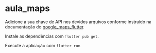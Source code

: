 # aula_maps

Adicione a sua chave de API nos devidos arquivos conforme instruído na documentação do [google_maps_flutter](https://pub.dev/packages/google_maps_flutter).

Instale as dependências com `flutter pub get`.

Execute a aplicação com `flutter run`.